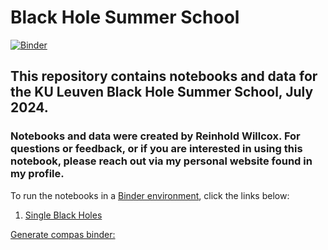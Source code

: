 # Black Hole Summer School

[![Binder](https://mybinder.org/badge_logo.svg)](https://mybinder.org/v2/gh/reinhold-willcox/blackhole_summer_school/HEAD?labpath=notebooks%2Fsingle_BH.ipynb)

## This repository contains notebooks and data for the KU Leuven Black Hole Summer School, July 2024.

### Notebooks and data were created by Reinhold Willcox. For questions or feedback, or if you are interested in using this notebook, please reach out via my personal website found in my profile.

To run the notebooks in a [Binder environment](https://mybinder.readthedocs.io/en/latest/), click the links below:

1. [Single Black Holes](https://notebooks.gesis.org/binder/jupyter/user/reinhold-willco-e_summer_school-vymfldnw/lab/tree/single_BH.ipynb)

[Generate compas binder:](https://notebooks.gesis.org/binder/)
